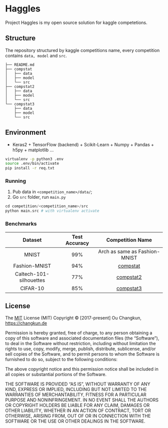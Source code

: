 # Haggles

Project Haggles is my open source solution for kaggle competetions.

## Structure

The repository structured by kaggle competitions name, every competition contains `data, model` and `src`.

```
├── README.md
├── compstat
│   ├── data
│   ├── model
│   └── src
├── compstat2
│   ├── data
│   ├── model
│   └── src
└── compstat3
    ├── data
    ├── model
    └── src
```

## Environment

- Keras2 + TensorFlow (backend) + Scikit-Learn + Numpy + Pandas + h5py + matplotlib ...

```bash
virtualenv -p python3 .env
source .env/bin/activate
pip install -r req.txt
```

### Running

1. Pub data in `<competition_name>/data/`;
2. Go `src` folder, run `main.py`

```python
cd competition/<competition_name>/src
python main.src # with virtualenv activate
```

### Benchmarks

|         Dataset         | Test Accuracy |             Competition Name             |
| :---------------------: | :-----------: | :--------------------------------------: |
|          MNIST          |      99%      |      Arch as same as Fashion-MNIST       |
|      Fashion-MNIST      |      94%      | [compstat](https://www.kaggle.com/c/compstat) |
| Caltech-101-silhouettes |      77%      | [compstat2](https://www.kaggle.com/c/compstat2) |
|        CIFAR-10         |      85%      | [compstat3](https://www.kaggle.com/c/compstat3) |

## License

The [MIT](LICENSE) License (MIT) Copyright © [2017-present] Ou Changkun, https://changkun.de

Permission is hereby granted, free of charge, to any person obtaining a copy of this software and associated documentation files (the “Software”), to deal in the Software without restriction, including without limitation the rights to use, copy, modify, merge, publish, distribute, sublicense, and/or sell copies of the Software, and to permit persons to whom the Software is furnished to do so, subject to the following conditions:

The above copyright notice and this permission notice shall be included in all copies or substantial portions of the Software.

THE SOFTWARE IS PROVIDED “AS IS”, WITHOUT WARRANTY OF ANY KIND, EXPRESS OR IMPLIED, INCLUDING BUT NOT LIMITED TO THE WARRANTIES OF MERCHANTABILITY, FITNESS FOR A PARTICULAR PURPOSE AND NONINFRINGEMENT. IN NO EVENT SHALL THE AUTHORS OR COPYRIGHT HOLDERS BE LIABLE FOR ANY CLAIM, DAMAGES OR OTHER LIABILITY, WHETHER IN AN ACTION OF CONTRACT, TORT OR OTHERWISE, ARISING FROM, OUT OF OR IN CONNECTION WITH THE SOFTWARE OR THE USE OR OTHER DEALINGS IN THE SOFTWARE.

